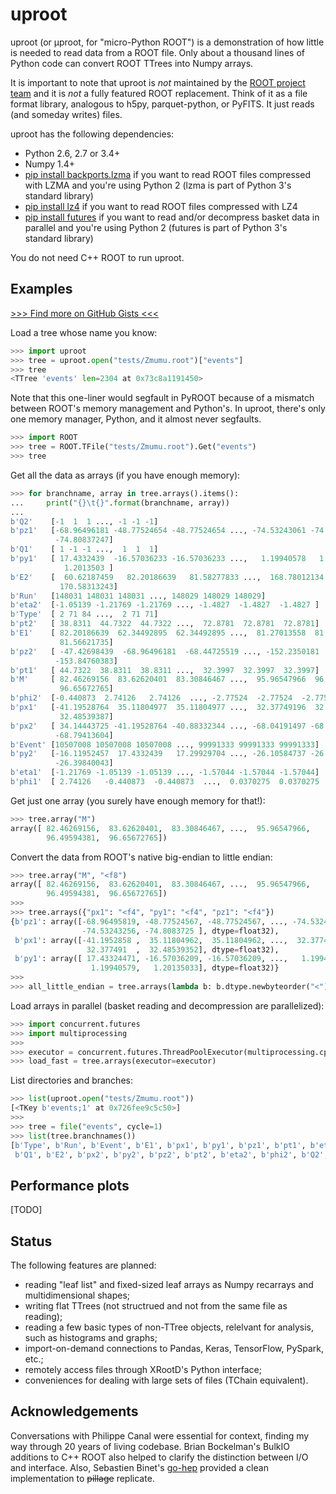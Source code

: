 # uproot

uproot (or &mu;proot, for "micro-Python ROOT") is a demonstration of how little is needed to read data from a ROOT file. Only about a thousand lines of Python code can convert ROOT TTrees into Numpy arrays.

It is important to note that uproot is _not_ maintained by the [ROOT project team](https://root.cern/) and it is _not_ a fully featured ROOT replacement. Think of it as a file format library, analogous to h5py, parquet-python, or PyFITS. It just reads (and someday writes) files.

uproot has the following dependencies:

   * Python 2.6, 2.7 or 3.4+
   * Numpy 1.4+
   * [pip install backports.lzma](https://pypi.python.org/pypi/backports.lzma) if you want to read ROOT files compressed with LZMA and you're using Python 2 (lzma is part of Python 3's standard library)
   * [pip install lz4](https://pypi.python.org/pypi/lz4) if you want to read ROOT files compressed with LZ4
   * [pip install futures](https://pypi.python.org/pypi/futures) if you want to read and/or decompress basket data in parallel and you're using Python 2 (futures is part of Python 3's standard library)

You do not need C++ ROOT to run uproot.

## Examples

<a href="https://gist.github.com/search?utf8=%E2%9C%93&q=%22import+uproot%22+OR+%22from+uproot%22+language%3Apython&ref=searchresults" style="margin-left: auto; margin-right: auto;">&gt;&gt;&gt; Find more on GitHub Gists &lt;&lt;&lt;</a>

Load a tree whose name you know:

```python
>>> import uproot
>>> tree = uproot.open("tests/Zmumu.root")["events"]
>>> tree
<TTree 'events' len=2304 at 0x73c8a1191450>
```

Note that this one-liner would segfault in PyROOT because of a mismatch between ROOT's memory management and Python's. In uproot, there's only one memory manager, Python, and it almost never segfaults.

```python
>>> import ROOT
>>> tree = ROOT.TFile("tests/Zmumu.root").Get("events")
>>> tree
```

Get all the data as arrays (if you have enough memory):

```python
>>> for branchname, array in tree.arrays().items():
...     print("{}\t{}".format(branchname, array))
...
b'Q2'    [-1  1  1 ..., -1 -1 -1]
b'pz1'   [-68.96496181 -48.77524654 -48.77524654 ..., -74.53243061 -74.53243061
          -74.80837247]
b'Q1'    [ 1 -1 -1 ...,  1  1  1]
b'py1'   [ 17.4332439  -16.57036233 -16.57036233 ...,   1.19940578   1.19940578
            1.2013503 ]
b'E2'    [  60.62187459   82.20186639   81.58277833 ...,  168.78012134  170.58313243
           170.58313243]
b'Run'   [148031 148031 148031 ..., 148029 148029 148029]
b'eta2'  [-1.05139 -1.21769 -1.21769 ..., -1.4827  -1.4827  -1.4827 ]
b'Type'  [ 2 71 84 ...,  2 71 71]
b'pt2'   [ 38.8311  44.7322  44.7322 ...,  72.8781  72.8781  72.8781]
b'E1'    [ 82.20186639  62.34492895  62.34492895 ...,  81.27013558  81.27013558
           81.56621735]
b'pz2'   [ -47.42698439  -68.96496181  -68.44725519 ..., -152.2350181  -153.84760383
          -153.84760383]
b'pt1'   [ 44.7322  38.8311  38.8311 ...,  32.3997  32.3997  32.3997]
b'M'     [ 82.46269156  83.62620401  83.30846467 ...,  95.96547966  96.49594381
           96.65672765]
b'phi2'  [-0.440873  2.74126   2.74126  ..., -2.77524  -2.77524  -2.77524 ]
b'px1'   [-41.19528764  35.11804977  35.11804977 ...,  32.37749196  32.37749196
           32.48539387]
b'px2'   [ 34.14443725 -41.19528764 -40.88332344 ..., -68.04191497 -68.79413604
          -68.79413604]
b'Event' [10507008 10507008 10507008 ..., 99991333 99991333 99991333]
b'py2'   [-16.11952457  17.4332439   17.29929704 ..., -26.10584737 -26.39840043
          -26.39840043]
b'eta1'  [-1.21769 -1.05139 -1.05139 ..., -1.57044 -1.57044 -1.57044]
b'phi1'  [ 2.74126   -0.440873  -0.440873  ...,  0.0370275  0.0370275  0.0370275]
```

Get just one array (you surely have enough memory for that!):

```python
>>> tree.array("M")
array([ 82.46269156,  83.62620401,  83.30846467, ...,  95.96547966,
        96.49594381,  96.65672765])
```

Convert the data from ROOT's native big-endian to little endian:

```python
>>> tree.array("M", "<f8")
array([ 82.46269156,  83.62620401,  83.30846467, ...,  95.96547966,
        96.49594381,  96.65672765])
>>> 
>>> tree.arrays({"px1": "<f4", "py1": "<f4", "pz1": "<f4"})
{b'pz1': array([-68.96495819, -48.77524567, -48.77524567, ..., -74.53243256,
                -74.53243256, -74.8083725 ], dtype=float32),
 b'px1': array([-41.1952858 ,  35.11804962,  35.11804962, ...,  32.377491  ,
                 32.377491  ,  32.48539352], dtype=float32),
 b'py1': array([ 17.43324471, -16.57036209, -16.57036209, ...,   1.19940579,
                  1.19940579,   1.20135033], dtype=float32)}
>>> 
>>> all_little_endian = tree.arrays(lambda b: b.dtype.newbyteorder("<"))
```

Load arrays in parallel (basket reading and decompression are parallelized):

```python
>>> import concurrent.futures
>>> import multiprocessing
>>> 
>>> executor = concurrent.futures.ThreadPoolExecutor(multiprocessing.cpu_count())
>>> load_fast = tree.arrays(executor=executor)
```

List directories and branches:

```python
>>> list(uproot.open("tests/Zmumu.root"))
[<TKey b'events;1' at 0x726fee9c5c50>]
>>> 
>>> tree = file("events", cycle=1)
>>> list(tree.branchnames())
[b'Type', b'Run', b'Event', b'E1', b'px1', b'py1', b'pz1', b'pt1', b'eta1', b'phi1',
 b'Q1', b'E2', b'px2', b'py2', b'pz2', b'pt2', b'eta2', b'phi2', b'Q2', b'M']
```

## Performance plots

[TODO]

## Status

The following features are planned:

   * reading "leaf list" and fixed-sized leaf arrays as Numpy recarrays and multidimensional shapes;
   * writing flat TTrees (not structrued and not from the same file as reading);
   * reading a few basic types of non-TTree objects, relelvant for analysis, such as histograms and graphs;
   * import-on-demand connections to Pandas, Keras, TensorFlow, PySpark, etc.;
   * remotely access files through XRootD's Python interface;
   * conveniences for dealing with large sets of files (TChain equivalent).

## Acknowledgements

Conversations with Philippe Canal were essential for context, finding my way through 20 years of living codebase. Brian Bockelman's BulkIO additions to C++ ROOT also helped to clarify the distinction between I/O and interface. Also, Sebastien Binet's [go-hep](https://github.com/go-hep/hep) provided a clean implementation to ~~pillage~~ replicate.
